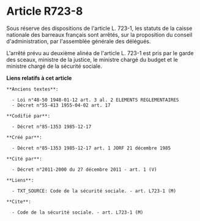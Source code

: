 # Article R723-8

Sous réserve des dispositions de l'article L. 723-1, les statuts de la caisse nationale des barreaux français sont arrêtés,
sur la proposition du conseil d'administration, par l'assemblée générale des délégués.

L'arrêté prévu au deuxième alinéa de l'article L. 723-1 est pris par le garde des sceaux, ministre de la justice, le ministre
chargé du budget et le ministre chargé de la sécurité sociale.

**Liens relatifs à cet article**

	**Anciens textes**:

	  - Loi n°48-50 1948-01-12 art. 3 al. 2 ELEMENTS REGLEMENTAIRES
	  - Décret n°55-413 1955-04-02 art. 17

	**Codifié par**:

	  - Décret n°85-1353 1985-12-17

	**Créé par**:

	  - Décret n°85-1353 1985-12-17 art. 1 JORF 21 décembre 1985

	**Cité par**:

	  - Décret n°2011-2000 du 27 décembre 2011 - art. 1 (V)

	**Liens**:

	  - TXT_SOURCE: Code de la sécurité sociale. - art. L723-1 (M)

	**Cite**:

	  - Code de la sécurité sociale. - art. L723-1 (M)
